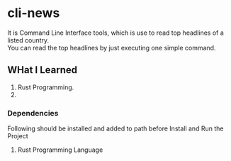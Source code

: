 # cli-news

It is Command Line Interface tools, which is use to read top headlines of a listed country. <br> 
You can read the top headlines by just executing one simple command.

## WHat I Learned

1. Rust Programming.
2. 

### Dependencies
Following should be installed and added to path before Install and Run the Project

1. Rust Programming Language

